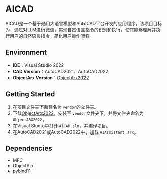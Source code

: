 # AICAD

AICAD是一个基于通用大语言模型和AutoCAD平台开发的应用程序。该项目目标为，通过对LLM进行微调，实现自然语言指令的识别和执行，使其能够理解并执行用户的自然语言指令，简化用户操作流程。

## Environment

* **IDE**：Visual Studio 2022
* **CAD Version**：AutoCAD2021、AutoCAD2022
* **ObjectArx Version**：[ObjectArx2022](https://download.autodesk.com/esd/objectarx/2022/objectarx_for_autocad_2022_win_64bit_dlm.sfx.exe)

## Getting Started

1. 在项目文件夹下新建名为 `vendor`的文件夹。
2. 下载[ObjectArx2022](https://download.autodesk.com/esd/objectarx/2022/objectarx_for_autocad_2022_win_64bit_dlm.sfx.exe)，安装至 `vendor`文件夹下，并将文件夹命名为 `ObjectARX2022`。
3. 在Visual Studio中打开 `AICAD.sln`，并编译项目。
4. 在AutoCAD2021或AutoCAD2022中，加载 `AIAssistant.arx`。

## Dependencies

* MFC
* ObjectArx
* [pybind11](https://github.com/pybind/pybind11)
